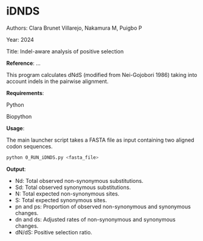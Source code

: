 # iDNDS
Authors: Clara Brunet Villarejo, Nakamura M, Puigbo P

Year: 2024

Title: Indel-aware analysis of positive selection

**Reference**: ...

This program calculates dNdS (modified from  Nei-Gojobori 1986) taking into account indels in the pairwise alignment.


**Requirements**:

Python

Biopython

**Usage**:

The main launcher script takes a FASTA file as input containing two aligned codon sequences.

```bash
python 0_RUN_iDNDS.py <fasta_file>
```
**Output**: 

- Nd: Total observed non-synonymous substitutions.
- Sd: Total observed synonymous substitutions.
- N: Total expected non-synonymous sites.
- S: Total expected synonymous sites.
- pn and ps: Proportion of observed non-synonymous and synonymous changes.
- dn and ds: Adjusted rates of non-synonymous and synonymous changes.
-    dN/dS: Positive selection ratio.
